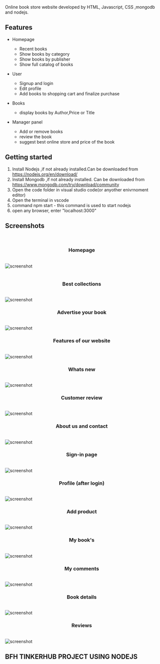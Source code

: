 Online book store website developed by HTML, Javascript, CSS ,mongodb and nodejs.

## Features
- Homepage
  - Recent books
  - Show books by category
  - Show books by publisher
  - Show full catalog of books
  
- User
  - Signup and login
  - Edit profile
  - Add books to shopping cart and finalize purchase
  
- Books
   - display books by Author,Price or Title
    
- Manager panel
  - Add or remove books 
  - review the book
  - suggest best online store and price of the book 

  
## Getting started
 1.  Install Nodejs ,if not already installed.Can be downloaded from https://nodejs.org/en/download/
 2.  Install Mongodb ,if not already installed. Can be downloaded from https://www.mongodb.com/try/download/community
 3.  Open the code folder in visual studio code(or anyother enivrnoment editor)
 4.  Open the terminal in vscode
 5.  command npm start - this command is used to start nodejs
 6.  open any browser, enter "localhost:3000"  
 
 
 ## Screenshots
 
 <p align="center"><Br><H3 align="center">Homepage</H3>
 <br>
<img alt="screenshot" src="https://github.com/ziyadzulfikar/BookReview/blob/master/screenshots/1.png" />
<br>
<br><H3 align="center">Best collections</H3>
<br>
<img alt=" screenshot" src="https://github.com/ziyadzulfikar/BookReview/blob/master/screenshots/2.png" />
<br><H3 align="center">Advertise your book</H3>
<br>
<img alt=" screenshot" src="https://github.com/ziyadzulfikar/BookReview/blob/master/screenshots/3.png" />
<br><H3 align="center">Features of our website</H3>
<br>
<img alt="screenshot"src="https://github.com/ziyadzulfikar/BookReview/blob/master/screenshots/4.png" />
<br><H3 align="center">Whats new</H3>
<br>
<img alt="screenshot" src="https://github.com/ziyadzulfikar/BookReview/blob/master/screenshots/5.png" />
<br><H3 align="center">Customer review</H3>
<br>
<img alt=" screenshot" src="https://github.com/ziyadzulfikar/BookReview/blob/master/screenshots/6.png" />
<br><H3 align="center">About us and contact</H3>
<br>
<img alt="screenshot" src="https://github.com/ziyadzulfikar/BookReview/blob/master/screenshots/7.png" />
<br> <H3 align="center">Sign-in page</H3>
<br>
<img alt="screenshot" src="https://github.com/ziyadzulfikar/BookReview/blob/master/screenshots/8.png" />
<br> <H3 align="center">Profile (after login)</H3>
<br>
<img alt="screenshot" src="https://github.com/ziyadzulfikar/BookReview/blob/master/screenshots/9.png" />
<br> <H3 align="center"> Add product</H3>
<br>
<img alt="screenshot" src="https://github.com/ziyadzulfikar/BookReview/blob/master/screenshots/10.png" />
<br><H3 align="center">My book's</H3>
<br>
<img alt="screenshot" src="https://github.com/ziyadzulfikar/BookReview/blob/master/screenshots/11.png" />
<br><H3 align="center"> My comments</H3>
<br>
<img alt="screenshot" src="https://github.com/ziyadzulfikar/BookReview/blob/master/screenshots/12.png" />
<br> <H3 align="center">Book details</H3>
<br>
<img alt="screenshot" src="https://github.com/ziyadzulfikar/BookReview/blob/master/screenshots/13.png" />
<br><H3 align="center"> Reviews</H3>
<br>
<img alt="screenshot" src="https://github.com/ziyadzulfikar/BookReview/blob/master/screenshots/14.png" />
</p>

## BFH TINKERHUB PROJECT USING NODEJS 
  
  
